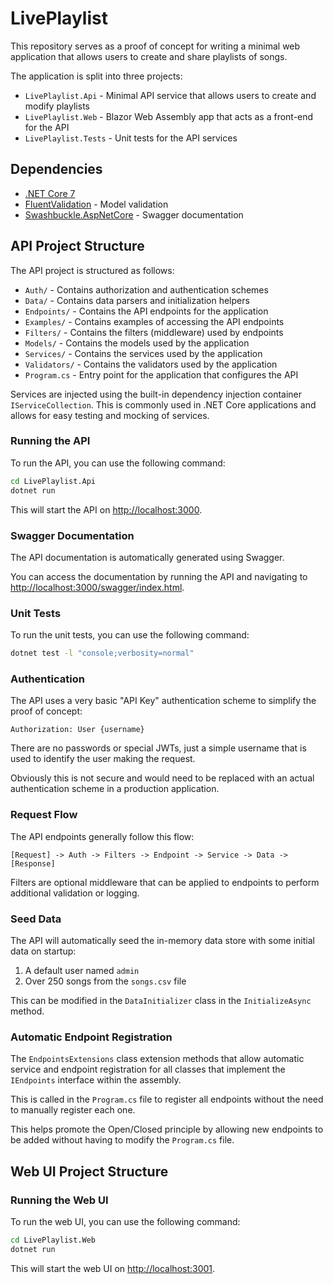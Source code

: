 # LivePlaylist

This repository serves as a proof of concept for writing a minimal web application that allows users
to create and share playlists of songs.

The application is split into three projects:

- `LivePlaylist.Api` - Minimal API service that allows users to create and modify playlists
- `LivePlaylist.Web` - Blazor Web Assembly app that acts as a front-end for the API
- `LivePlaylist.Tests` - Unit tests for the API services

## Dependencies

- [.NET Core 7](https://dotnet.microsoft.com/en-us/download)
- [FluentValidation](https://github.com/FluentValidation/FluentValidation) - Model validation
- [Swashbuckle.AspNetCore](https://github.com/domaindrivendev/Swashbuckle.AspNetCore) - Swagger documentation

## API Project Structure

The API project is structured as follows:

- `Auth/` - Contains authorization and authentication schemes
- `Data/` - Contains data parsers and initialization helpers
- `Endpoints/` - Contains the API endpoints for the application
- `Examples/` - Contains examples of accessing the API endpoints
- `Filters/` - Contains the filters (middleware) used by endpoints
- `Models/` - Contains the models used by the application
- `Services/` - Contains the services used by the application
- `Validators/` - Contains the validators used by the application
- `Program.cs` - Entry point for the application that configures the API

Services are injected using the built-in dependency injection container `IServiceCollection`.
This is commonly used in .NET Core applications and allows for easy testing and mocking of services.

### Running the API

To run the API, you can use the following command:

```bash
cd LivePlaylist.Api
dotnet run
```

This will start the API on [http://localhost:3000](http://localhost:3000).

### Swagger Documentation

The API documentation is automatically generated using Swagger.

You can access the documentation by running the API and navigating to [http://localhost:3000/swagger/index.html](http://localhost:3000/swagger/index.html).

### Unit Tests

To run the unit tests, you can use the following command:

```bash
dotnet test -l "console;verbosity=normal"
```

### Authentication

The API uses a very basic "API Key" authentication scheme to simplify the proof of concept:

```
Authorization: User {username}
```

There are no passwords or special JWTs, just a simple username that is used to identify the user making the request.

Obviously this is not secure and would need to be replaced with an actual authentication scheme in a production application.

### Request Flow

The API endpoints generally follow this flow:

```
[Request] -> Auth -> Filters -> Endpoint -> Service -> Data -> [Response]
```

Filters are optional middleware that can be applied to endpoints to perform additional validation or logging.

### Seed Data

The API will automatically seed the in-memory data store with some initial data on startup:

1. A default user named `admin`
2. Over 250 songs from the `songs.csv` file

This can be modified in the `DataInitializer` class in the `InitializeAsync` method.

### Automatic Endpoint Registration

The `EndpointsExtensions` class extension methods that allow automatic service and endpoint registration
for all classes that implement the `IEndpoints` interface within the assembly.

This is called in the `Program.cs` file to register all endpoints without the need to manually register each one.

This helps promote the Open/Closed principle by allowing new endpoints to be added without
having to modify the `Program.cs` file.

## Web UI Project Structure

### Running the Web UI

To run the web UI, you can use the following command:

```bash
cd LivePlaylist.Web
dotnet run
```
This will start the web UI on [http://localhost:3001](http://localhost:3000).
